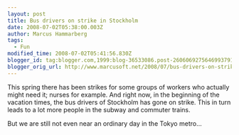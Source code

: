 ```yaml
---
layout: post
title: Bus drivers on strike in Stockholm
date: 2008-07-02T05:38:00.003Z
author: Marcus Hammarberg
tags:
  - Fun
modified_time: 2008-07-02T05:41:56.830Z
blogger_id: tag:blogger.com,1999:blog-36533086.post-2606069275646993791
blogger_orig_url: http://www.marcusoft.net/2008/07/bus-drivers-on-strike-in-stockholm.html
---
```


This spring there has been strikes for some groups of workers who
actually might need it; nurses for example. And right now, in the
beginning of the vacation times, the bus drivers of Stockholm has gone
on strike. This in turn leads to a lot more people in the subway and
commuter trains.

But we are still not even near an ordinary day in the Tokyo metro...


